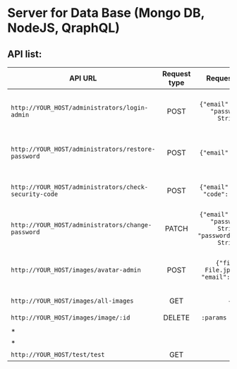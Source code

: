 # Server for Data Base (Mongo DB, NodeJS, QraphQL)

## API list:

API URL  | Request type | Request body | Response Status | Response Body | Response Status | Response Body |
------------- | :-------------: |:-------------: | :-------------: | ------------- | :-------------: | -----------
`http://YOUR_HOST/administrators/login-admin` | POST | `{"email": String, "password": String}` | 200 |`{"token": String, "status": true, "admin": Object}` | 401 | `{"status": false, "msg": String}`
 `http://YOUR_HOST/administrators/restore-password` | POST | `{"email": String}` | 200 | `{"status": true, "msg": String}` | 404 / 409 | `{"status": false, error: "error" "msg": String}`
  `http://YOUR_HOST/administrators/check-security-code` | POST | `{"email": String, "code": String}` | 200 | `{"status": true, "msg": String}` | 403 / 409 | `{"status": false, error: "error" "msg": String}`
  `http://YOUR_HOST/administrators/change-password` | PATCH | `{"email": String, "password": String, "passwordConfirm": String}` | 200 | `{"status": true, "msg": String}` | 403 / 409 | `{"status": false, error: "error" "msg": String}`
  `http://YOUR_HOST/images/avatar-admin` | POST | `{"file": File.jpeg/png, "email": String}` | 200 | `{"status": true, "file": Object, "admin": Object}` | 400 / 404 |`{ "status": false, "error": Object/String }`
  `http://YOUR_HOST/images/all-images` | GET | - | 200 | `[Object]` | 400 | `{"error": String}`
  `http://YOUR_HOST/images/image/:id` | DELETE | `:params : String` |200 | `{ msg: String }` | 404 | `{"error": String}`
  * |
  * |
  `http://YOUR_HOST/test/test` | GET



